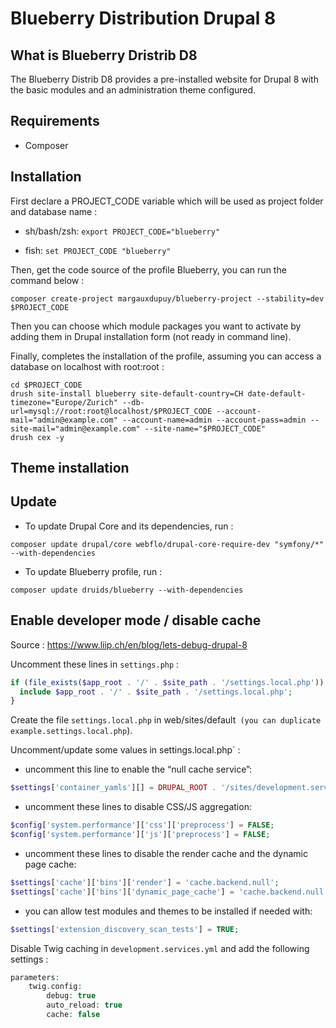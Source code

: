 # Blueberry Distribution Drupal 8

## What is Blueberry Dristrib D8
The Blueberry Distrib D8 provides a pre-installed website for Drupal 8 with the basic modules and an administration theme configured.


## Requirements

- Composer


## Installation
First declare a PROJECT_CODE variable which will be used as project folder and database name :

- sh/bash/zsh: `export PROJECT_CODE="blueberry"`

- fish: `set PROJECT_CODE "blueberry"`


Then, get the code source of the profile Blueberry, you can run the command below :
```
composer create-project margauxdupuy/blueberry-project --stability=dev $PROJECT_CODE
```

Then you can choose which module packages you want to activate by adding them in Drupal installation form (not ready in command line).

Finally, completes the installation of the profile, assuming you can access a database on localhost with root:root :
```
cd $PROJECT_CODE
drush site-install blueberry site-default-country=CH date-default-timezone="Europe/Zurich" --db-url=mysql://root:root@localhost/$PROJECT_CODE --account-mail="admin@example.com" --account-name=admin --account-pass=admin --site-mail="admin@example.com" --site-name="$PROJECT_CODE"
drush cex -y
```



## Theme installation



## Update

- To update Drupal Core and its dependencies, run :
```
composer update drupal/core webflo/drupal-core-require-dev "symfony/*" --with-dependencies
```

- To update Blueberry profile, run : 
```
composer update druids/blueberry --with-dependencies
```

## Enable developer mode / disable cache

Source : https://www.liip.ch/en/blog/lets-debug-drupal-8

Uncomment these lines in `settings.php` :

```php
if (file_exists($app_root . '/' . $site_path . '/settings.local.php')) {
  include $app_root . '/' . $site_path . '/settings.local.php';
}
```

Create the file `settings.local.php` in web/sites/default` (you can duplicate example.settings.local.php`).

Uncomment/update some values in settings.local.php` :

- uncomment this line to enable the “null cache service”:
```php
$settings['container_yamls'][] = DRUPAL_ROOT . '/sites/development.services.yml';
```

- uncomment these lines to disable CSS/JS aggregation:
```php
$config['system.performance']['css']['preprocess'] = FALSE;
$config['system.performance']['js']['preprocess'] = FALSE;
```

- uncomment these lines to disable the render cache and the dynamic page cache:
```php
$settings['cache']['bins']['render'] = 'cache.backend.null';
$settings['cache']['bins']['dynamic_page_cache'] = 'cache.backend.null';
```

- you can allow test modules and themes to be installed if needed with:
```php
$settings['extension_discovery_scan_tests'] = TRUE;
```


Disable Twig caching in `development.services.yml` and add the following settings :

```php
parameters:
    twig.config:
        debug: true
        auto_reload: true
        cache: false
```
